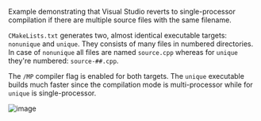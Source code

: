 Example demonstrating that Visual Studio reverts to single-processor compilation if there are multiple source files with the same filename.

`CMakeLists.txt` generates two, almost identical executable targets: `nonunique` and `unique`. They consists of many files in numbered directories. In case of `nonunique` all files are named `source.cpp` whereas for `unique` they're numbered: `source-##.cpp`.

The `/MP` compiler flag is enabled for both targets. The `unique` executable builds much faster since the compilation mode is multi-processor while for `unique` is single-processor.

![image](https://github.com/tamaskenezlego/nonuniquefilenamesbuild/assets/126668370/418fc0bc-6857-4128-9c20-733c9807176c)

